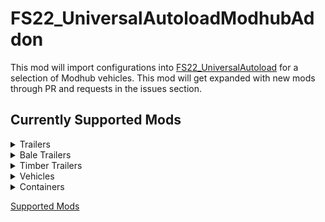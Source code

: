 # FS22_UniversalAutoloadModhubAddon
This mod will import configurations into [FS22_UniversalAutoload](https://github.com/loki79uk/FS22_UniversalAutoload) for a selection of Modhub vehicles.
This mod will get expanded with new mods through PR and requests in the issues section.

## Currently Supported Mods

<details>
  <summary>Trailers</summary>

- [FS22_20ftGooseneck](https://farming-simulator.com/mod.php?mod_id=247589&title=fs2022)
- [FS22_2PTS_6](https://farming-simulator.com/mod.php?mod_id=230598&title=fs2022)
- [FS22_2PTS_6_console](https://farming-simulator.com/mod.php?mod_id=233370&title=fs2022)
- [FS22_Fliegl_SDS350J](https://farming-simulator.com/mod.php?mod_id=226313&title=fs2022)
- [FS22_Krone_Profi_Liner_HD](https://farming-simulator.com/mod.php?mod_id=233243&title=fs2022)
- [FS22_Profi_Liner_Flatbed](https://farming-simulator.com/mod.php?mod_id=227132&title=fs2022)
- [FS22_selfMadeTrailer](https://farming-simulator.com/mod.php?mod_id=229132&title=fs2022)
- [FS22_reischPack](https://farming-simulator.com/mod.php?mod_id=224261&title=fs2022)
- [FS22_JoskinWagoLoader](https://farming-simulator.com/mod.php?mod_id=231477&title=fs2022)
- [FS22_lizardCarTrailer](https://farming-simulator.com/mod.php?mod_id=225214&title=fs2022)
- [FS22_strautmannSEK802](https://farming-simulator.com/mod.php?mod_id=223851&title=fs2022)
- [FS22_strautmannSZK802](https://farming-simulator.com/mod.php?mod_id=225699&title=fs2022)
- [FS22_lindnerUnitrac122LDrive](https://farming-simulator.com/mod.php?mod_id=239534&title=fs2022)
- [FS22_allPurposeTool](https://farming-simulator.com/mod.php?mod_id=227935&title=fs2022)
- [FS22_Brantner_DD_24073](https://farming-simulator.com/mod.php?mod_id=227421&title=fs2022)
- [FS22_flieglFlatbed](https://farming-simulator.com/mod.php?mod_id=233995&title=fs2022)
- [FS22_Hw80_pack](https://farming-simulator.com/mod.php?mod_id=229524&title=fs2022)
- [FS22_PongePack](https://www.farming-simulator.com/mod.php?mod_id=229558&title=fs2022)
- [FS22_PerardPack](https://www.farming-simulator.com/mod.php?mod_id=241424&title=fs2022)
- [FS22_orkelTX130](https://farming-simulator.com/mod.php?mod_id=226465&title=fs2022)
- [FS22_adurante_R200A_crossplay](https://www.farming-simulator.com/mod.php?mod_id=125088)
- [FS22_Pack_Aguas_Tenias_Platforms](https://www.farming-simulator.com/mod.php?mod_id=234121&title=fs2022)
- [FS22_lizardFlatbedTrailer](https://farming-simulator.com/mod.php?mod_id=241140&title=fs2022)
- [FS22_lizardTrailerPack](https://www.farming-simulator.com/mod.php?mod_id=226713&title=fs2022)
- [FS22_Randon_BulkCarrier_RLine](https://www.farming-simulator.com/mod.php?mod_id=240367&title=fs2022)
- [FS22_PTS_4_5_BURLAK_Pack](https://farming-simulator.com/mod.php?mod_id=230595&title=fs2022)
- [FS22_OldLowTrailer](https://farming-simulator.com/mod.php?mod_id=238293&title=fs2022)
- [FS22_Tps_001](https://farming-simulator.com/mod.php?mod_id=233090&title=fs2022)
- [FS22_lizard_sp03_crossplay](https://farming-simulator.com/mod.php?mod_id=243958&title=fs2022)
- [FS22_camara_sp03](https://farming-simulator.com/mod.php?mod_id=243957&title=fs2022)
- [FS22_LizardTrailer](https://farming-simulator.com/mod.php?mod_id=229433&title=fs2022)
- [FS22_53ftDryVan](https://farming-simulator.com/mod.php?mod_id=248424&title=fs2022)
- [FS22_flatBedTrailerCombo_AutoPack](https://www.farming-simulator.com/mod.php?mod_id=242221&title=fs2022)
- [FS22_dropdeckTrailer53Ft_AutoPack_crossplay](https://www.farming-simulator.com/?mod.php?mod_id=242220&title=fs2022)
- [FS22_dropdeckTrailer53Ft_AutoPack](https://www.farming-simulator.com/mod.php?mod_id=238153&title=fs2022)
- [FS22_ITRunnerPack2433HD_2633HD](https://farming-simulator.com/mod.php?mod_id=247553&title=fs2022)
- [FS22_4000_H](https://farming-simulator.com/mod.php?mod_id=232175&title=fs2022)
- [FS22_lommaZDK1802Pack](https://www.farming-simulator.com/mod.php?mod_id=237992&title=fs2022)
- [FS22_SemiTrailer](https://farming-simulator.com/mod.php?mod_id=246086&title=fs2022)
- [FS22_McCauleyLowloader](https://www.farming-simulator.com/mod.php?mod_id=252504&title=fs2022)
- [FS22_RandonBitrem](https://www.farming-simulator.com/mod.php?mod_id=252491&title=fs2022)
- [FS22_Goldhofer_StzVp3](https://www.farming-simulator.com/mod.php?mod_id=239983&title=fs2022)
- [FS22_Goldhofer_STZSpezial](https://www.farming-simulator.com/mod.php?mod_id=237603&title=fs2022)
</details>

<details>
  <summary>Bale Trailers</summary>

- [FS22_Bailey_Bale_Pallet_Trailer](https://farming-simulator.com/mod.php?mod_id=228030&title=fs2022)
- [FS22_flieglDPW180](https://farming-simulator.com/mod.php?mod_id=224967&title=fs2022)
- [FS22_flieglDPWpack](https://farming-simulator.com/mod.php?mod_id=225492&title=fs2022)
- [FS22_RollandPack](https://www.farming-simulator.com/mod.php?mod_id=225090&title=fs2022)
- [FS22_JohnDeere_1075HayWagon](https://farming-simulator.com/mod.php?mod_id=242834&title=fs2022)
- [FS22_marston22ftBaleTrailer_1993](https://www.farming-simulator.com/mod.php?mod_id=252407&title=fs2022)
- [FS22_DPW_1800](https://farming-simulator.com/mod.php?mod_id=231490&title=fs2022)
</details>

<details>
  <summary>Timber Trailers</summary>

- [FS22_HW80WoodTrailer](https://www.farming-simulator.com/mod.php?mod_id=227137&title=fs2022)
- [FS22_Kesla_144ND](https://www.farming-simulator.com/mod.php?mod_id=232093&title=fs2022)
- [FS22_LizardLT679SmallLogTrailer](https://www.farming-simulator.com/mod.php?mod_id=245565&title=fs2022)
- [FS22_LizardLT689LogTrailer](https://www.farming-simulator.com/mod.php?mod_id=245566&title=fs2022)
- [FS22_LizardLT699LogTrailer](https://www.farming-simulator.com/mod.php?mod_id=253186&title=fs2022)
- [FS22_ShortTimberTrailer](https://www.farming-simulator.com/mod.php?mod_id=225491&title=fs2022)
- [FS22_Longbunktimber](https://www.farming-simulator.com/mod.php?mod_id=254475&title=fs2022)
- [FS22_TimberPack](https://www.farming-simulator.com/mod.php?mod_id=250084&title=fs2022)
- [FS22_TLX_X52_Logger](https://www.farming-simulator.com/mod.php?mod_id=248615&title=fs2022)
- [FS22_Lizard_wood_trailer](https://www.farming-simulator.com/mod.php?mod_id=245659&title=fs2022)

</details>

<details>
  <summary>Vehicles</summary>

- [FS22_TLX2020_Series](https://farming-simulator.com/mod.php?mod_id=228656&title=fs2022)
- [FS22_TLX3500_Series](https://farming-simulator.com/mod.php?mod_id=242995&title=fs2022)
- [FS22_TLX_Phoenix](https://farming-simulator.com/mod.php?mod_id=234081&title=fs2022)
- [FS22_LizardSantana88](https://farming-simulator.com/mod.php?mod_id=233087&title=fs2022)
- [FS22_Lizard_Selfmade_Tow_Truck](https://farming-simulator.com/mod.php?mod_id=233191&title=fs2022)
- [FS22_MAN_TGX_26640_Platform](https://farming-simulator.com/mod.php?mod_id=233238&title=fs2022)
- [FS22_Fiat682_N4](https://www.farming-simulator.com/mod.php?mod_id=245649&title=fs2022)
- [FS22_Fiat190_48_TurboStar](https://www.farming-simulator.com/mod.php?mod_id=252000&title=fs2022)
- [FS22_Iveco190_48_TurboStar](https://www.farming-simulator.com/mod.php?mod_id=251870&title=fs2022)
- [FS22_tatraPhoenixKipper](https://www.farming-simulator.com/mod.php?mod_id=243003&title=fs2022)
- [FS22_JohnDeere_Gator_Pack](https://farming-simulator.com/mod.php?mod_id=228440&title=fs2022)
</details>

<details>
  <summary>Containers</summary>

- [FS22_PackingFacility](https://www.farming-simulator.com/mod.php?mod_id=243358&title=fs2022)
- [FS22_seeds_addon_crossplay](https://www.farming-simulator.com/mod.php?mod_id=243783&title=fs2022)
- [FS22_SeedPotatoFarmBuildings](https://www.farming-simulator.com/mod.php?mod_id=246051&title=fs2022)
- [FS22_MapleSyrupProduction](https://farming-simulator.com/mod.php?mod_id=235576&title=fs2022)
- [FS22_DieselCanister](https://www.farming-simulator.com/mod.php?mod_id=225308&title=fs2022)
- [FS22_Farm_Supply_Pack](https://farming-simulator.com/mod.php?mod_id=217592&title=fs2022)
- [FS22_IndustrialSugar](https://www.farming-simulator.com/mod.php?mod_id=230198&title=fs2022)
- [FS22_Pallets_And_Bags_Pack](https://www.farming-simulator.com/mod.php?mod_id=226473&title=fs2022)
- [FS22_Pioneer_Seeds](https://farming-simulator.com/mod.php?mod_id=238011&title=fs2022)
- [FS22_PolishFertilizersPallets](https://farming-simulator.com/mod.php?mod_id=224706&title=fs2022)
- [FS22_Schaumann_Animal_Food_Pallet](https://www.farming-simulator.com/mod.php?mod_id=242916&title=fs2022)
- [FS22_ForagePack](https://farming-simulator.com/mod.php?mod_id=226406&title=fs2022)
- [FS22_Water_And_Diesel_Tank](https://farming-simulator.com/mod.php?mod_id=227192&title=fs2022)
- [FS22_Yara_Fertilizer_Pallets](https://farming-simulator.com/mod.php?mod_id=227878&title=fs2022)
- [FS22_YaraBigBagFertilizer](https://farming-simulator.com/mod.php?mod_id=227144&title=fs2022)
- [FS22_Bags_and_Support_Package](https://farming-simulator.com/mod.php?mod_id=225463&title=fs2022)
- [FS22_CzeBigBag](https://farming-simulator.com/mod.php?mod_id=227638&title=fs2022)
- [FS22_BigBagCattlePack](https://farming-simulator.com/mod.php?mod_id=246169&title=fs2022)
- [FS22_FertilizerBigBagsPack](https://farming-simulator.com/mod.php?mod_id=227684&title=fs2022)
- [FS22_FinnishBagsNPallets](https://farming-simulator.com/mod.php?mod_id=230075&title=fs2022)
- [FS22_PolandBigBags](https://www.farming-simulator.com/mod.php?mod_id=227577&title=fs2022)
- [FS22_PolishBigBag](https://www.farming-simulator.com/mod.php?mod_id=227302&title=fs2022)
- [FS22_Holmakra](https://farming-simulator.com/mod.php?mod_id=245260&title=fs2022)
- [FS22_GlobalTransportPallet](https://farming-simulator.com/mod.php?mod_id=250753&title=fs2022)
- [FS22_MaizePlus](https://farming-simulator.com/mod.php?mod_id=253528&title=fs2022)
</details>

[Supported Mods](readMeRawData.md)